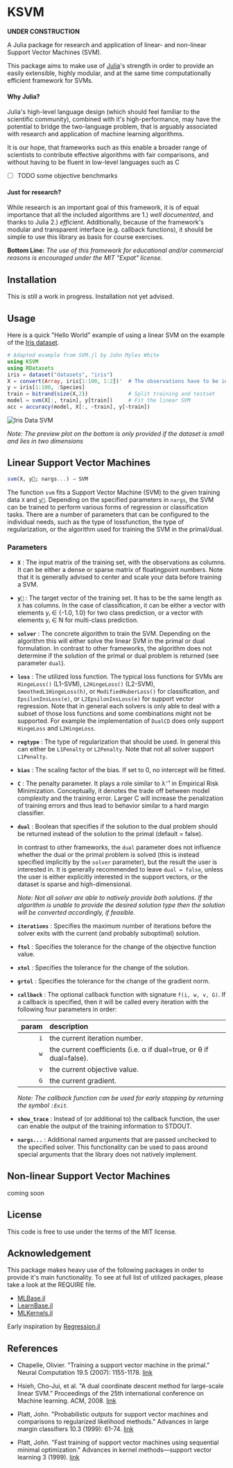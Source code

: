 # KSVM

**UNDER CONSTRUCTION**

A Julia package for research and application of linear- and non-linear Support Vector Machines (SVM).

This package aims to make use of [Julia](http://julialang.org/)'s strength in order
to provide an easily extensible, highly modular, and at the same time computationally efficient framework for SVMs.

#### Why Julia?

Julia's high-level language design (which should feel familiar to the scientific community),
combined with it's high-performance, may have the potential to bridge the two-language problem,
that is arguably associated with research and application of machine learning algorithms.

It is our hope, that frameworks such as this enable a broader range of scientists to contribute
effective algorithms with fair comparisons, and without having to be fluent in low-level languages such as C

- [ ] TODO some objective benchmarks

#### Just for research?

While research is an important goal of this framework, it is of equal importance that all the included
algorithms are 1.) _well documented_, and thanks to Julia 2.) _efficient_.
Additionally, because of the framework's modular and transparent interface (e.g. callback functions),
it should be simple to use this library as basis for course exercises.

**Bottom Line:**
_The use of this framework for educational and/or commercial reasons is encouraged under the MIT "Expat" license._

## Installation

This is still a work in progress. Installation not yet advised.

## Usage

Here is a quick "Hello World" example of using a linear SVM on the example of the [Iris dataset](https://archive.ics.uci.edu/ml/datasets/Iris). 

```Julia
# Adapted example from SVM.jl by John Myles White
using KSVM
using RDatasets
iris = dataset("datasets", "iris")
X = convert(Array, iris[1:100, 1:2])'  # The observations have to be in the columns
y = iris[1:100, :Species]
train = bitrand(size(X,2))             # Split training and testset
model = svm(X[:, train], y[train])     # Fit the linear SVM
acc = accuracy(model, X[:, ~train], y[~train])
```

![Iris Data SVM](https://cloud.githubusercontent.com/assets/10854026/10865578/d5c448c4-800f-11e5-9df4-dcbd51a3f21d.png)

_Note: The preview plot on the bottom is only provided if the dataset is small and lies in two dimensions_

## Linear Support Vector Machines

```Julia
svm(X, y⃗; nargs...) → SVM
```

The function `svm` fits a Support Vector Machine (SVM) to the given training data `X` and `y⃗`.
Depending on the specified parameters in `nargs`, the SVM can be trained to
perform various forms of regression or classification tasks.
There are a number of parameters that can be configured to the individual needs,
such as the type of lossfunction, the type of regularization, or the algorithm 
used for training the SVM in the primal/dual.

### Parameters

- **`X`** : The input matrix of the training set, with the observations as columns.
It can be either a dense or sparse matrix of floatingpoint numbers.
Note that it is generally advised to center and scale your data before training a SVM.

- **`y⃗`** : The target vector of the training set. It has to be the same length as `X` has columns.
In the case of classification, it can be either a vector with elements yᵢ ∈ {-1.0, 1.0}
for two class prediction, or a vector with elements yᵢ ∈ N for multi-class prediction.

- **`solver`** : The concrete algorithm to train the SVM. Depending on the algorithm
this will either solve the linear SVM in the primal or dual formulation.
In contrast to other frameworks, the algorithm does not determine if the solution 
of the primal or dual problem is returned (see parameter `dual`).

- **`loss`** : The utilized loss function. The typical loss functions for SVMs are
`HingeLoss()` (L1-SVM), `L2HingeLoss()` (L2-SVM), `SmoothedL1HingeLoss(h)`, or `ModifiedHuberLoss()` for classification,
and `EpsilonInsLoss(e)`, or `L2EpsilonInsLoss(e)` for support vector regression.
Note that in general each solvers is only able to deal with a subset of those
loss functions and some combinations might not be supported.
For example the implementation of `DualCD` does only support
`HingeLoss` and `L2HingeLoss`.

- **`regtype`** : The type of regularization that should be used. In general this can either
be `L1Penalty` or `L2Penalty`. Note that not all solver support `L1Penalty`.

- **`bias`** : The scaling factor of the bias. If set to 0, no intercept will be fitted.

- **`C`** : The penalty parameter. It plays a role similar to λ⁻¹ in Empirical Risk Minimization.
Conceptually, it denotes the trade off between model complexity and the training error.
Larger C will increase the penalization of training errors and thus lead to behavior
similar to a hard margin classifier.

- **`dual`** : Boolean that specifies if the solution to the dual problem should be returned
instead of the solution to the primal (default = false).

    In contrast to other frameworks, the `dual` parameter does not influence whether the dual or
    the primal problem is solved (this is instead specified implicitly by the `solver` parameter),
    but the result the user is interested in.
    It is generally recommended to leave `dual = false`, unless the user is either explicitly
    interested in the support vectors, or the dataset is sparse and high-dimensional.
    
    _Note: Not all solver are able to natively provide both solutions. If the algorithm is unable
    to provide the desired solution type then the solution will be converted accordingly, if feasible._

- **`iterations`** : Specifies the maximum number of iterations before the solver exits with the
current (and probably suboptimal) solution.

- **`ftol`** : Specifies the tolerance for the change of the objective function value.

- **`xtol`** : Specifies the tolerance for the change of the solution.

- **`grtol`** : Specifies the tolerance for the change of the gradient norm.

- **`callback`** : The optional callback function with signature `f(i, w, v, G)`.
If a callback is specified, then it will be called
every iteration with the following four parameters in order:

    param | description 
    ---: | :----
    `i` | the current iteration number.
    `w` | the current coefficients (i.e. α if dual=true, or θ if dual=false).
    `v` | the current objective value.
    `G` | the current gradient.
    
    _Note: The callback function can be used for early stopping by returning the symbol `:Exit`._

- **`show_trace`** : Instead of (or additional to) the callback function, the user can enable the output of the training information to STDOUT.

- **`nargs...`** : Additional named arguments that are passed unchecked to the specified solver.
This functionality can be used to pass around special arguments that the library does not natively implement.

## Non-linear Support Vector Machines

coming soon

## License

This code is free to use under the terms of the MIT license.

## Acknowledgement

This package makes heavy use of the following packages in order to provide it's main functionality. To see at full list of utilized packages, please take a look at the REQUIRE file.

- [MLBase.jl](https://github.com/JuliaStats/MLBase.jl)
- [LearnBase.jl](https://github.com/Evizero/LearnBase.jl)
- [MLKernels.jl](https://github.com/trthatcher/MLKernels.jl)

Early inspiration by [Regression.jl](https://github.com/lindahua/Regression.jl)

## References

- Chapelle, Olivier. "Training a support vector machine in the primal."
Neural Computation 19.5 (2007): 1155-1178. [link](http://www.mitpressjournals.org/doi/abs/10.1162/neco.2007.19.5.1155)

- Hsieh, Cho-Jui, et al. "A dual coordinate descent method for large-scale 
linear SVM." Proceedings of the 25th international conference on Machine learning. 
ACM, 2008. [link](http://doi.acm.org/10.1145/1390156.1390208)

- Platt, John. "Probabilistic outputs for support vector machines and comparisons 
to regularized likelihood methods." Advances in large margin classifiers 10.3 (1999): 61-74.
[link](http://citeseer.ist.psu.edu/viewdoc/summary?doi=10.1.1.41.1639)

- Platt, John. "Fast training of support vector machines using sequential minimal optimization." Advances in kernel methods—support vector learning 3 (1999). [link](http://dl.acm.org/citation.cfm?id=299105)
